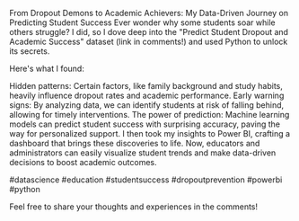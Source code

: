 From Dropout Demons to Academic Achievers: My Data-Driven Journey on Predicting Student Success
Ever wonder why some students soar while others struggle?  I did, so I dove deep into the "Predict Student Dropout and Academic Success" dataset (link in comments!) and used Python to unlock its secrets.

Here's what I found:

Hidden patterns: Certain factors, like family background and study habits, heavily influence dropout rates and academic performance.
Early warning signs: By analyzing data, we can identify students at risk of falling behind, allowing for timely interventions.
The power of prediction: Machine learning models can predict student success with surprising accuracy, paving the way for personalized support.
I then took my insights to Power BI, crafting a dashboard that brings these discoveries to life.  Now, educators and administrators can easily visualize student trends and make data-driven decisions to boost academic outcomes.


#datascience #education #studentsuccess #dropoutprevention #powerbi #python

Feel free to share your thoughts and experiences in the comments!

